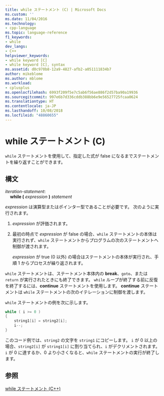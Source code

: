 ```yaml
---
title: while ステートメント (C) | Microsoft Docs
ms.custom: ''
ms.date: 11/04/2016
ms.technology:
- cpp-language
ms.topic: language-reference
f1_keywords:
- while
dev_langs:
- C++
helpviewer_keywords:
- while keyword [C]
- while keyword [C], syntax
ms.assetid: d0c970b8-12a9-4827-afb2-a051111834b7
author: mikeblome
ms.author: mblome
ms.workload:
- cplusplus
ms.openlocfilehash: 6993f209f5e7c5ab6f56ae886f2d57ba90a19936
ms.sourcegitcommit: 997e6b7d336cddb388bb6e9e56527725fcaa0624
ms.translationtype: HT
ms.contentlocale: ja-JP
ms.lasthandoff: 10/08/2018
ms.locfileid: "48860655"
---
```

# <a name="while-statement-c"></a>while ステートメント (C)

`while` ステートメントを使用して、指定した式が false になるまでステートメントを繰り返すことができます。

## <a name="syntax"></a>構文

*iteration-statement*:<br/>
&nbsp;&nbsp;&nbsp;&nbsp;**while (**  *expression*  **)**  *statement*

*expression* は演算型またはポインター型であることが必要です。 次のように実行されます。

1. *expression* が評価されます。

1. 最初の時点で *expression* が false の場合、`while` ステートメントの本体は実行されず、`while` ステートメントからプログラムの次のステートメントへ制御が渡されます。

   *expression* が true (0 以外) の場合はステートメントの本体が実行され、手順 1 からプロセスが繰り返されます。

`while` ステートメントは、ステートメント本体内の **break**、`goto`、または `return` が実行されたときにも終了できます。 `while` ループが終了する前に反復を終了するには、**continue** ステートメントを使用します。 **continue** ステートメントは `while` ステートメントの次のイテレーションに制御を渡します。

`while` ステートメントの例を次に示します。

```C
while ( i >= 0 )
{
    string1[i] = string2[i];
    i--;
}
```

このコード例では、`string2` の文字を `string1` にコピーします。 `i` が 0 以上の場合、`string2[i]` が `string1[i]` に割り当てられ、`i` がデクリメントされます。 `i` が 0 に達するか、0 より小さくなると、`while` ステートメントの実行が終了します。

## <a name="see-also"></a>参照

[while ステートメント (C++)](../cpp/while-statement-cpp.md)
